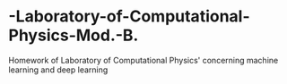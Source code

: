 # -Laboratory-of-Computational-Physics-Mod.-B.
Homework of Laboratory of Computational Physics' concerning machine learning and deep learning
